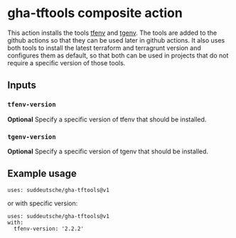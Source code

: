 # gha-tftools composite action

This action installs the tools [tfenv](https://github.com/tfutils/tfenv) and [tgenv](https://github.com/taosmountain/tgenv). The tools are added to the github actions so that they can be used later in github actions. It also uses both tools to install the latest terraform and terragrunt version and configures them as default, so that both can be used in projects that do not require a specific version of those tools.

## Inputs

### `tfenv-version`

**Optional** Specify a specific version of tfenv that should be installed.

### `tgenv-version`

**Optional** Specify a specific version of tgenv that should be installed.

## Example usage
```
uses: suddeutsche/gha-tftools@v1
```

or with specific version:

```
uses: suddeutsche/gha-tftools@v1
with:
  tfenv-version: '2.2.2'
```
